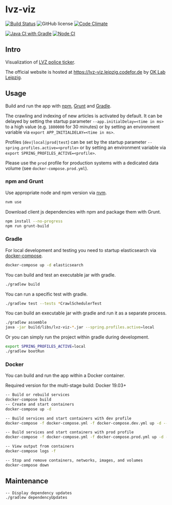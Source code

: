 # lvz-viz

[![Build Status](https://travis-ci.org/sepe81/lvz-viz.svg?branch=master)](https://travis-ci.org/sepe81/lvz-viz)
![GitHub license](https://img.shields.io/github/license/CodeforLeipzig/lvz-viz.svg)
[![Code Climate](https://codeclimate.com/github/CodeforLeipzig/lvz-viz/badges/gpa.svg)](https://codeclimate.com/github/CodeforLeipzig/lvz-viz)

[![Java CI with Gradle](https://github.com/CodeforLeipzig/lvz-viz/actions/workflows/java_ci.yml/badge.svg)](https://github.com/CodeforLeipzig/lvz-viz/actions/workflows/java_ci.yml)
[![Node CI](https://github.com/CodeforLeipzig/lvz-viz/actions/workflows/node_ci.yml/badge.svg)](https://github.com/CodeforLeipzig/lvz-viz/actions/workflows/node_ci.yml)

## Intro

Visualization of [LVZ police ticker](https://www.lvz.de/Leipzig/Polizeiticker/Polizeiticker-Leipzig).

The official website is hosted at <https://lvz-viz.leipzig.codefor.de>
by [OK Lab Leipzig](http://codefor.de/projekte/2014-07-01-le-lvz_polizeiticker_visualisierung.html).

## Usage

Build and run the app with [npm](https://www.npmjs.com), [Grunt](http://gruntjs.com/) and [Gradle](https://gradle.org).

The crawling and indexing of new articles is activated by default.
It can be delayed by setting the startup parameter `--app.initialDelay=<time in ms>` to a high value (e.g. `1800000` for 30 minutes)
or by setting an environment variable via `export APP_INITIALDELAY=<time in ms>`.

Profiles (`dev|local|prod|test`) can be set by the startup parameter `--spring.profiles.active=<profile>`
or by setting an environment variable via `export SPRING_PROFILES_ACTIVE=<profile>`.

Please use the `prod` profile for production systems with a dedicated data volume (see `docker-compose.prod.yml`).

### npm and Grunt

Use appropriate node and npm version via [nvm](https://github.com/nvm-sh/nvm#nvmrc).

```bash
nvm use
```

Download client js dependencies with npm and package them with Grunt.

```bash
npm install --no-progress
npm run grunt-build
```

### Gradle

For local development and testing you need to startup elasticsearch via [docker-compose](https://docs.docker.com/compose/).

```bash
docker-compose up -d elasticsearch
```

You can build and test an executable jar with gradle.

```bash
./gradlew build
```

You can run a specific test with gradle.

```bash
./gradlew test --tests *CrawlSchedulerTest
```

You can build an executable jar with gradle and run it as a separate process.

```bash
./gradlew assemble
java -jar build/libs/lvz-viz-*.jar --spring.profiles.active=local
```

Or you can simply run the project within gradle during development.

```bash
export SPRING_PROFILES_ACTIVE=local
./gradlew bootRun
```

### Docker

You can build and run the app within a Docker container.

Required version for the multi-stage build: Docker 19.03+

```bash
-- Build or rebuild services
docker-compose build
-- Create and start containers
docker-compose up -d
```

```bash
-- Build services and start containers with dev profile
docker-compose -f docker-compose.yml -f docker-compose.dev.yml up -d --build
```

```bash
-- Build services and start containers with prod profile
docker-compose -f docker-compose.yml -f docker-compose.prod.yml up -d --build
```

```bash
-- View output from containers
docker-compose logs -f
```

```bash
-- Stop and remove containers, networks, images, and volumes
docker-compose down
```

## Maintenance

```bash
-- Display dependency updates
./gradlew dependencyUpdates
```
